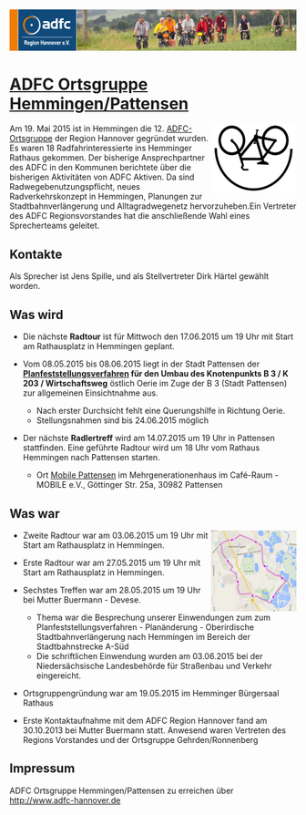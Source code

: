 [![](banner.png)](http://www.adfc-hannover.de/)

# [ADFC Ortsgruppe Hemmingen/Pattensen](http://adfc-hemmingen-pattensen.github.io/)


<img src="smiley.png" alt="" style="float:right;"/>

Am 19. Mai 2015 ist in Hemmingen die 12. [ADFC-Ortsgruppe](http://adfc-hemmingen-pattensen.github.io/) der Region Hannover gegründet wurden. Es waren 18 Radfahrinteressierte ins Hemminger Rathaus gekommen. Der bisherige Ansprechpartner des ADFC in den Kommunen berichtete über die bisherigen Aktivitäten von ADFC Aktiven. Da sind Radwegebenutzungspflicht, neues Radverkehrskonzept in Hemmingen, Planungen zur Stadtbahnverlängerung und Alltagradwegenetz hervorzuheben.Ein Vertreter des ADFC Regionsvorstandes hat die anschließende Wahl eines Sprecherteams geleitet.

## Kontakte
Als Sprecher ist Jens Spille, und als Stellvertreter Dirk Härtel gewählt worden.

## Was wird

- Die nächste **Radtour** ist für Mittwoch den 17.06.2015 um 19 Uhr mit Start am Rathausplatz in Hemmingen geplant.

- Vom 08.05.2015 bis 08.06.2015 liegt in der Stadt Pattensen der **[Planfeststellungsverfahren](http://www.hannover.de/Leben-in-der-Region-Hannover/Verwaltungen-Kommunen/Bekanntmachungen-Ausschreibungen/Amtliche-Bekanntmachungen/Planfeststellungsverfahrens-f%C3%BCr-den-Umbau-des-Knotenpunkts-B-3-K-203-Wirtschaftsweg-%C3%B6stlich-Oerie-im-Zuge-der-B-3-Stadt-Pattensen) für den Umbau des Knotenpunkts B 3 / K 203 / Wirtschaftsweg** östlich Oerie im Zuge der B 3 (Stadt Pattensen) zur allgemeinen Einsichtnahme aus. 
    - Nach erster Durchsicht fehlt eine Querungshilfe in Richtung Oerie.  
	- Stellungsnahmen sind bis 24.06.2015 möglich  
    
- Der nächste **Radlertreff** wird am 14.07.2015 um 19 Uhr in Pattensen stattfinden. Eine geführte Radtour wird um 18 Uhr vom Rathaus Hemmingen nach Pattensen starten.

    - Ort [Mobile Pattensen](http://mobile-pattensen.de/) im Mehrgenerationenhaus im  Café-Raum - MOBILE e.V., Göttinger Str. 25a, 30982 Pattensen 


## Was war


<img src="Route2.png" alt="Route#2" style="float:right;"/>

- Zweite Radtour war am 03.06.2015 um 19 Uhr mit Start am Rathausplatz in Hemmingen. 

- Erste Radtour war am 27.05.2015 um 19 Uhr mit Start am Rathausplatz in Hemmingen.

- Sechstes Treffen war am 28.05.2015 um 19 Uhr bei Mutter Buermann - Devese. 
    -  Thema war die Besprechung unserer Einwendungen zum zum Planfeststellungsverfahren - Planänderung - Oberirdische Stadtbahnverlängerung nach Hemmingen  im Bereich der Stadtbahnstrecke A-Süd  
    - Die schriftlichen Einwendung wurden am 03.06.2015 bei der Niedersächsische Landesbehörde für Straßenbau und Verkehr eingereicht.

- Ortsgruppengründung war am 19.05.2015 im Hemminger Bürgersaal Rathaus

- Erste Kontaktaufnahme mit dem ADFC Region Hannover fand am 30.10.2013 bei Mutter Buermann statt. Anwesend waren Vertreten des Regions Vorstandes und der Ortsgruppe Gehrden/Ronnenberg  

## Impressum

ADFC Ortsgruppe Hemmingen/Pattensen zu erreichen über <http://www.adfc-hannover.de>  

